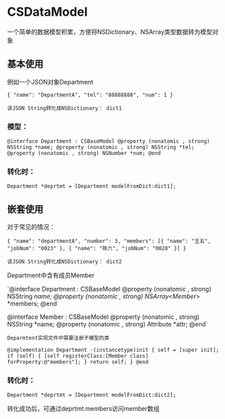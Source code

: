 # CSDataModel 

一个简单的数据模型积累，方便将NSDictionary、NSArray类型数据转为模型对象

## 基本使用

例如一个JSON对象Department

`{
 "name": "DepartmentA",
 "tel": "88888888",
 "num": 1
}
`
   
	该JSON String转化成NSDictionary： dict1

### 模型：

`@interface Department : CSBaseModel
@property (nonatomic , strong) NSString *name;
@property (nonatomic , strong) NSString *tel;
@property (nonatomic , strong) NSNumber *num;
@end
`
### 转化时：

`Department *deprtmt = [Department modelFromDict:dict1];
`

## 嵌套使用

对于常见的情况：

`{
 "name": "departmentA",
 "number": 3,
 "members": [{
   "name": "王五",
   "jobNum": "0023"
	},
	{
   "name": "陈六",
   "jobNum": "0028"
   }]
}`

    该JSON String转化成NSDictionary： dict2

Department中含有成员Member

`@interface Department : CSBaseModel
@property (nonatomic , strong) NSString *name;
@property (nonatomic , strong) NSArray<Member*> *members;
@end

@interface Member : CSBaseModel
@property (nonatomic , strong) NSString *name;
@property (nonatomic , strong) Attribute *attr;
@end`

    Deparmtent实现文件中需要注册子模型的类


`@implementation Department
-(instancetype)init
{
   self = [super init];
   if (self) {
      [self registerClass:[Member class] forProperty:@"members"];
   }
   return self;
}
@end`

### 转化时：

`Department *deprtmt = [Department modelFromDict:dict2];
`

转化成功后，可通过deprtmt.members访问member数组
